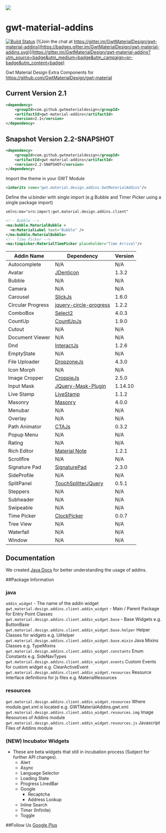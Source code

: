 <img src="http://i.imgur.com/k7iZMbE.png" />

# gwt-material-addins 

[![Build Status](https://travis-ci.org/GwtMaterialDesign/gwt-material-addins.svg?branch=master)](https://travis-ci.org/GwtMaterialDesign/gwt-material-addins) [![Join the chat at https://gitter.im/GwtMaterialDesign/gwt-material-addins](https://badges.gitter.im/GwtMaterialDesign/gwt-material-addins.svg)](https://gitter.im/GwtMaterialDesign/gwt-material-addins?utm_source=badge&utm_medium=badge&utm_campaign=pr-badge&utm_content=badge)

Gwt Material Design Extra Components for https://github.com/GwtMaterialDesign/gwt-material <br>

## Current Version 2.1
```xml
<dependency>
    <groupId>com.github.gwtmaterialdesign</groupId>
    <artifactId>gwt-material-addins</artifactId>
    <version>2.1</version>
</dependency>
```

## Snapshot Version 2.2-SNAPSHOT
```xml
<dependency>
    <groupId>com.github.gwtmaterialdesign</groupId>
    <artifactId>gwt-material-addins</artifactId>
    <version>2.2-SNAPSHOT</version>
</dependency>
```

Import the theme in your GWT Module
```xml
<inherits name="gwt.material.design.addins.GwtMaterialAddins"/>
```
Define the ui:binder with single import (e.g Bubble and Timer Picker using a single package import)
```xml
xmlns:ma="urn:import:gwt.material.design.addins.client"

<!-- Bubble -->
<ma:bubble.MaterialBubble >
  <m:MaterialLabel text="Bubble" />
</ma:bubble.MaterialBubble>
<!-- Time Picker -->
<ma:timpicker:MaterialTimePicker placeholder="Time Arrival"/>
```

| Addin Name | Dependency | Version |
| --- | --- | --- |
| Autocomplete | N/A | N/A |
| Avatar | [JDenticon](https://github.com/dmester/jdenticon) | 1.3.2 |
| Bubble | N/A | N/A |
| Camera | N/A | N/A |
| Carousel | [SlickJs](https://github.com/kenwheeler/slick) | 1.6.0 |
| Circular Progress | [jquery-circle-progress](https://github.com/kottenator/jquery-circle-progress) | 1.2.2 |
| ComboBox | [Select2](https://github.com/select2/select2) | 4.0.3 |
| CountUp | [CountUpJs](https://github.com/inorganik/countUp.js) | 1.9.0 |
| Cutout | N/A | N/A |
| Document Viewer | N/A | N/A |
| Dnd | [InteractJs](https://github.com/taye/interact.js) | 1.2.6 |
| EmptyState | N/A | N/A |
| File Uploader | [DropzoneJs](https://github.com/enyo/dropzone) | 4.3.0 |
| Icon Morph | N/A | N/A |
| Image Cropper | [CroppieJs](https://github.com/Foliotek/Croppie) | 2.5.0 |
| Input Mask | [JQuery-Mask-Plugin](https://github.com/Foliotek/Croppie) | 1.14.10 |
| Live Stamp | [LiveStamp](https://github.com/mattbradley/livestampjs) | 1.1.2 |
| Masonry | [Masonry](https://github.com/desandro/masonry) | 4.0.0 |
| Menubar | N/A | N/A |
| Overlay | N/A | N/A |
| Path Animator | [CTAJs](https://github.com/chinchang/cta.js) | 0.3.2 |
| Popup Menu | N/A | N/A |
| Rating | N/A | N/A |
| Rich Editor | [Material Note](https://github.com/Cerealkillerway/materialNote) | 1.2.1 |
| Scrollfire | N/A | N/A |
| Signature Pad | [SignaturePad](https://github.com/szimek/signature_pad) | 2.3.0 |
| SideProfile | N/A | N/A |
| SplitPanel | [TouchSplitterJQuery](https://github.com/colelawrence/Touch-Splitter-jQuery) | 0.5.1 |
| Steppers | N/A | N/A |
| Subheader | N/A | N/A |
| Swipeable | N/A | N/A |
| Time Picker | [ClockPicker](https://github.com/weareoutman/clockpicker) | 0.0.7 |
| Tree View | N/A | N/A |
| Waterfall | N/A | N/A |
| Window | N/A | N/A |

## Documentation
We created [Java Docs](http://gwtmaterialdesign.github.io/gwt-material-demo/apidocs-addins/) for better understanding the usage of addins.

##Package Information
### java
``` addin_widget ``` - The name of the addin widget
``` gwt.material.design.addins.client.addin_widget ``` - Main / Parent Package for Entry Point Classes <br/>
``` gwt.material.design.addins.client.addin_widget.base ``` - Base Widgets e.g. ButtonBase <br/>
``` gwt.material.design.addins.client.addin_widget.base.helper ``` Helper Classes for widgets e.g. UiHelper <br/>
``` gwt.material.design.addins.client.addin_widget.base.mixin ``` Java Mixins Classes e.g. TypeMixins <br/>
``` gwt.material.design.addins.client.addin_widget.constants ``` Enum Constants e.g. SideNavTypes <br/>
``` gwt.material.design.addins.client.addin_widget.events ``` Custom Events for custom widget e.g. ClearActiveEvent <br/>
``` gwt.material.design.addins.client.addin_widget.resources ``` Resource Interface definitions for js files e.g. MaterialResources <br/>

### resources
``` gwt.material.design.addins.client.addin_widget.resources ``` Where module.gwt.xml is located e.g. GWTMaterialAddins.gwt.xml <br/>
``` gwt.material.design.addins.client.addin_widget.resources.img ``` Image Resources of Addins module <br/>
``` gwt.material.design.addins.client.addin_widget.resources.js ``` Javascript Files of Addins module <br/>

### (NEW) Incubator Widgets
- These are beta widgets that still in incubation process (Subject for further API changes).
  - Alert
  - Async
  - Language Selector
  - Loading State
  - Progress LinedBar
  - Google
    - Recaptcha
    - Address Lookup
  - Inline Search
  - Timer (Infinite)
  - Toggle

##Follow Us
<a href="https://plus.google.com/u/0/communities/108005250093449814286"> Google Plus</a>
